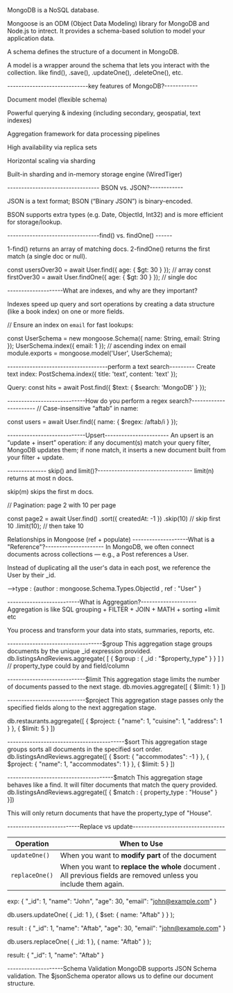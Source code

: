 
MongoDB is a NoSQL database. 

Mongoose is an ODM (Object Data Modeling) library for MongoDB and Node.js to intrect. It provides a schema-based solution to model your application data. 


A schema defines the structure of a document in MongoDB.


A model is a wrapper around the schema that lets you interact with the collection. like find(), .save(), .updateOne(), .deleteOne(), etc.


-----------------------------key features of MongoDB?------------

Document model (flexible schema)

Powerful querying & indexing (including secondary, geospatial, text indexes)

Aggregation framework for data processing pipelines

High availability via replica sets

Horizontal scaling via sharding

Built-in sharding and in-memory storage engine (WiredTiger)


--------------------------------- BSON vs. JSON?------------

JSON is a text format; BSON (“Binary JSON”) is binary-encoded.

BSON supports extra types (e.g. Date, ObjectId, Int32) and is more efficient for storage/lookup.

---------------------------------find() vs. findOne() ------

1-find() returns an array of matching docs.
2-findOne() returns the first match (a single doc or null).

const usersOver30 = await User.find({ age: { $gt: 30 } }); // array
const firstOver30 = await User.findOne({ age: { $gt: 30 } }); // single doc


--------------------What are indexes, and why are they important?

Indexes speed up query and sort operations by creating a data structure (like a book index) on one or more fields.

 
// Ensure an index on `email` for fast lookups:

const UserSchema = new mongoose.Schema({ name: String, email: String });
UserSchema.index({ email: 1 });        // ascending index on email
module.exports = mongoose.model('User', UserSchema);

------------------------------------perform a text search---------
Create text index:
PostSchema.index({ title: 'text', content: 'text' });

Query:
const hits = await Post.find({ $text: { $search: 'MongoDB' } });


----------------------------How do you perform a regex search?----------------------
// Case-insensitive “aftab” in name:

const users = await User.find({ name: { $regex: /aftab/i } });


----------------------------Upsert-----------------------
An upsert is an “update + insert” operation: if any document(s) match your query filter, MongoDB updates them; if none match, it inserts a new document built from your filter + update.



-------------- skip() and limit()?----------------------------------
limit(n) returns at most n docs.

skip(m) skips the first m docs.

// Pagination: page 2 with 10 per page

const page2 = await User.find()
  .sort({ createdAt: -1 })
  .skip(10)      // skip first 10
  .limit(10);    // then take 10



Relationships in Mongoose (ref + populate)
--------------------What is a "Reference"?---------------------
In MongoDB, we often connect documents across collections — e.g., a Post references a User.

Instead of duplicating all the user's data in each post, we reference the User by their _id.

 -->type : {author : mongoose.Schema.Types.ObjectId , ref : "User" }


--------------------------What is Aggregation?--------------------
Aggregation is like SQL grouping + FILTER + JOIN + MATH + sorting +limit etc

You process and transform your data into stats, summaries, reports, etc.

----------------------------------$group
This aggregation stage groups documents by the unique _id expression provided.
db.listingsAndReviews.aggregate(
    [ { $group : { _id : "$property_type" } } ] )  // property_type could by and field/column

----------------------------$limit
This aggregation stage limits the number of documents passed to the next stage.
db.movies.aggregate([ { $limit: 1 } ])

----------------------------$project
This aggregation stage passes only the specified fields along to the next aggregation stage.

db.restaurants.aggregate([
  {
    $project: {
      "name": 1,
      "cuisine": 1,
      "address": 1
    }
  },
  {
    $limit: 5
  }
])

------------------------------------------$sort
This aggregation stage groups sorts all documents in the specified sort order.
db.listingsAndReviews.aggregate([ 
  { 
    $sort: { "accommodates": -1 } 
  },
  {
    $project: {
      "name": 1,
      "accommodates": 1
    }
  },
  {
    $limit: 5
  }
])


--------------------------------------$match
This aggregation stage behaves like a find. It will filter documents that match the query provided.
db.listingsAndReviews.aggregate([ 
  { $match : { property_type : "House" } }])

This will only return documents that have the property_type of "House".





--------------------------Replace vs update---------------------------------

| Operation      | When to Use                                      |
| -------------- | ------------------------------------------------ |
| `updateOne()`  | When you want to **modify part** of the document |
| `replaceOne()` | When you want to **replace the whole** document . All previous fields are removed unless you include them again.


exp: 
{
  "_id": 1,
  "name": "John",
  "age": 30,
  "email": "john@example.com"
}


db.users.updateOne(
  { _id: 1 },
  { $set: { name: "Aftab" } }
);

result :
{
  "_id": 1,
  "name": "Aftab",
  "age": 30,
  "email": "john@example.com"
}

db.users.replaceOne(
  { _id: 1 },
  { name: "Aftab" }
);


result:
{
  "_id": 1,
  "name": "Aftab"
}

--------------------Schema Validation
MongoDB supports JSON Schema validation. The $jsonSchema operator allows us to define our document structure.
